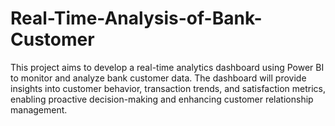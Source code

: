 # Real-Time-Analysis-of-Bank-Customer
This project aims to develop a real-time analytics dashboard using Power BI to monitor and analyze bank customer data. The dashboard will provide insights into customer behavior, transaction trends, and satisfaction metrics, enabling proactive decision-making and enhancing customer relationship management.
